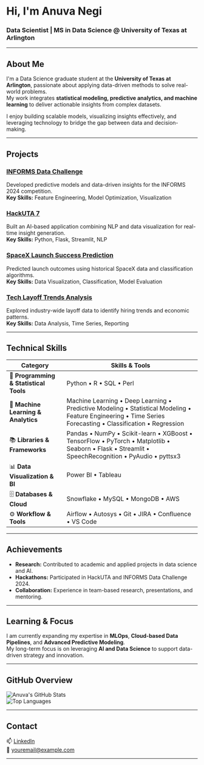 # Hi, I'm Anuva Negi  

### Data Scientist | MS in Data Science @ University of Texas at Arlington  

---

## About Me  

I'm a Data Science graduate student at the **University of Texas at Arlington**, passionate about applying data-driven methods to solve real-world problems.  
My work integrates **statistical modeling, predictive analytics, and machine learning** to deliver actionable insights from complex datasets.  

I enjoy building scalable models, visualizing insights effectively, and leveraging technology to bridge the gap between data and decision-making.  

---

## Projects  

### [INFORMS Data Challenge](https://github.com/silverfrost702/INFORMS---Data-Challenge)  
Developed predictive models and data-driven insights for the INFORMS 2024 competition.  
**Key Skills:** Feature Engineering, Model Optimization, Visualization  

### [HackUTA 7](https://github.com/silverfrost702/HACKUTA-7)  
Built an AI-based application combining NLP and data visualization for real-time insight generation.  
**Key Skills:** Python, Flask, Streamlit, NLP  

### [SpaceX Launch Success Prediction](https://github.com/silverfrost702/Projects/tree/main/SpaceX_Launch_Success_Prediction)  
Predicted launch outcomes using historical SpaceX data and classification algorithms.  
**Key Skills:** Data Visualization, Classification, Model Evaluation  

### [Tech Layoff Trends Analysis](https://github.com/silverfrost702/Projects/tree/main/tech_layoff_trends)  
Explored industry-wide layoff data to identify hiring trends and economic patterns.  
**Key Skills:** Data Analysis, Time Series, Reporting  

---

## Technical Skills  

| **Category** | **Skills & Tools** |
|---------------|--------------------|
| 🧩 **Programming & Statistical Tools** | Python • R • SQL • Perl |
| 🤖 **Machine Learning & Analytics** | Machine Learning • Deep Learning • Predictive Modeling • Statistical Modeling • Feature Engineering • Time Series Forecasting • Classification • Regression |
| 📚 **Libraries & Frameworks** | Pandas • NumPy • Scikit-learn • XGBoost • TensorFlow • PyTorch • Matplotlib • Seaborn • Flask • Streamlit • SpeechRecognition • PyAudio • pyttsx3 |
| 📊 **Data Visualization & BI** | Power BI • Tableau |
| 🗄️ **Databases & Cloud** | Snowflake • MySQL • MongoDB • AWS |
| ⚙️ **Workflow & Tools** | Airflow • Autosys • Git • JIRA • Confluence • VS Code |


---

## Achievements  

- **Research:** Contributed to academic and applied projects in data science and AI.  
- **Hackathons:** Participated in HackUTA and INFORMS Data Challenge 2024.  
- **Collaboration:** Experience in team-based research, presentations, and mentoring.  

---

## Learning & Focus  

I am currently expanding my expertise in **MLOps**, **Cloud-based Data Pipelines**, and **Advanced Predictive Modeling**.  
My long-term focus is on leveraging **AI and Data Science** to support data-driven strategy and innovation.  

---

## GitHub Overview  

![Anuva's GitHub Stats](https://github-readme-stats.vercel.app/api?username=silverfrost702&show_icons=true&theme=transparent&hide_title=true)  
![Top Languages](https://github-readme-stats.vercel.app/api/top-langs/?username=silverfrost702&layout=compact&theme=transparent)

---

## Contact  

📫 [LinkedIn](https://www.linkedin.com/in/anuva-negi/)  
📧 [youremail@example.com](mailto:anuvanegi@gmail.com)

---
